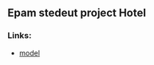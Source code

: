 ## Epam stedeut project Hotel
### Links:
* [model](https://drive.google.com/file/d/1yCnp8RrrslvOphUdVbeMQfNYsUUmlh57/view?usp=sharing)
